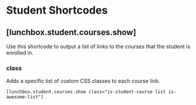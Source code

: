 # Student Shortcodes

## [lunchbox.student.courses.show]

Use this shortcode to output a list of links to the courses that the student is enrolled in.

### class

Adds a specific list of custom CSS classes to each course link.

```
[lunchbox.student.courses.show class="is-student-course-list is-awesome-list"]
```
